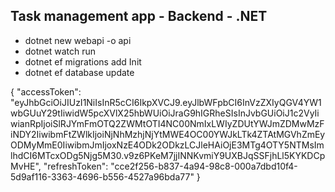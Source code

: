 ## Task management app - Backend - .NET

- dotnet new webapi -o api
- dotnet watch run
- dotnet ef migrations add Init
- dotnet ef database update

{
"accessToken": "eyJhbGciOiJIUzI1NiIsInR5cCI6IkpXVCJ9.eyJlbWFpbCI6InVzZXIyQGV4YW1wbGUuY29tIiwidW5pcXVlX25hbWUiOiJraG9hIGRheSIsInJvbGUiOiJ1c2VyIiwianRpIjoiSlRJYmFmOTQ2ZWMtOTI4NC00NmIxLWIyZDUtYWJmZDMwMzFiNDY2IiwibmFtZWlkIjoiNjNhMzhjNjYtMWE4OC00YWJkLTk4ZTAtMGVhZmEyODMyMmE0IiwibmJmIjoxNzE4ODk2ODkzLCJleHAiOjE3MTg4OTY5NTMsImlhdCI6MTcxODg5Njg5M30.v9z6PKeM7jjINNKvmiY9UXBJqSSFjhLl5KYKDCpMvHE",
"refreshToken": "cce2f256-b837-4a94-98c8-000a7dbd10f4-5d9af116-3363-4696-b556-4527a96bda77"
}
